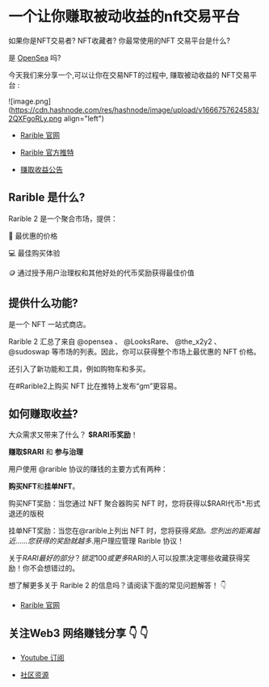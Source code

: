 # 一个让你赚取被动收益的nft交易平台

如果你是NFT交易者? NFT收藏者? 你最常使用的NFT 交易平台是什么?  

是 [OpenSea](https://opensea.io/) 吗?   


今天我们来分享一个,可以让你在交易NFT的过程中, 赚取被动收益的 NFT交易平台 : 

![image.png](https://cdn.hashnode.com/res/hashnode/image/upload/v1666757624583/2QXFgoRLy.png align="left")

- [Rarible 官网](https://rarible.com/)


- [Rarible 官方推特](https://twitter.com/rarible/status/1583172578004201472?s=20&t=Za_jdQfc8lLKWckdxtZKGg)


- [赚取收益公告](https://rari.foundation/#earn)


##  Rarible 是什么? 

Rarible 2 是一个聚合市场，提供：

🤑 最优惠的价格

💻 最佳购买体验

🪙 通过授予用户治理权和其他好处的代币奖励获得最佳价值


##  提供什么功能? 

是一个 NFT 一站式商店。

Rarible 2 汇总了来自
@opensea 、 @LooksRare、 @the_x2y2 、 @sudoswap
等市场的列表。因此，你可以获得整个市场上最优惠的 NFT 价格。


还引入了新功能和工具，例如购物车和多买。

在#Rarible2上购买 NFT 比在推特上发布“gm”更容易。

##  如何赚取收益?

大众需求又带来了什么？ **$RARI币奖励**！

**赚取$RARI** 和 **参与治理**

用户使用 @rarible 协议的赚钱的主要方式有两种：

**购买NFT**和**挂单NFT**。  

购买NFT奖励：当您通过 NFT 聚合器购买 NFT 时，您将获得以$RARI代币*.形式退还的版税


挂单NFT奖励：当您在@rarible上列出 NFT 时，您将获得*奖励。您列出的距离越近……您获得的奖励就越多*.用户理应管理 Rarible 协议！

关于$RARI最好的部分？锁定 100 或更多$RARI的人可以投票决定哪些收藏获得奖励！你不会想错过的。


想了解更多关于 Rarible 2 的信息吗？请阅读下面的常见问题解答！ 👇

- [Rarible 官网](https://rarible.com/)



## 关注Web3 网络赚钱分享 👇 👇


- [Youtube 订阅](https://www.youtube.com/channel/UCDrmDcLjnmIQk-xtNuJ42Sw?sub_confirmation=1) 

- [社区资源](https://linktr.ee/AntCaveClub)

 
 